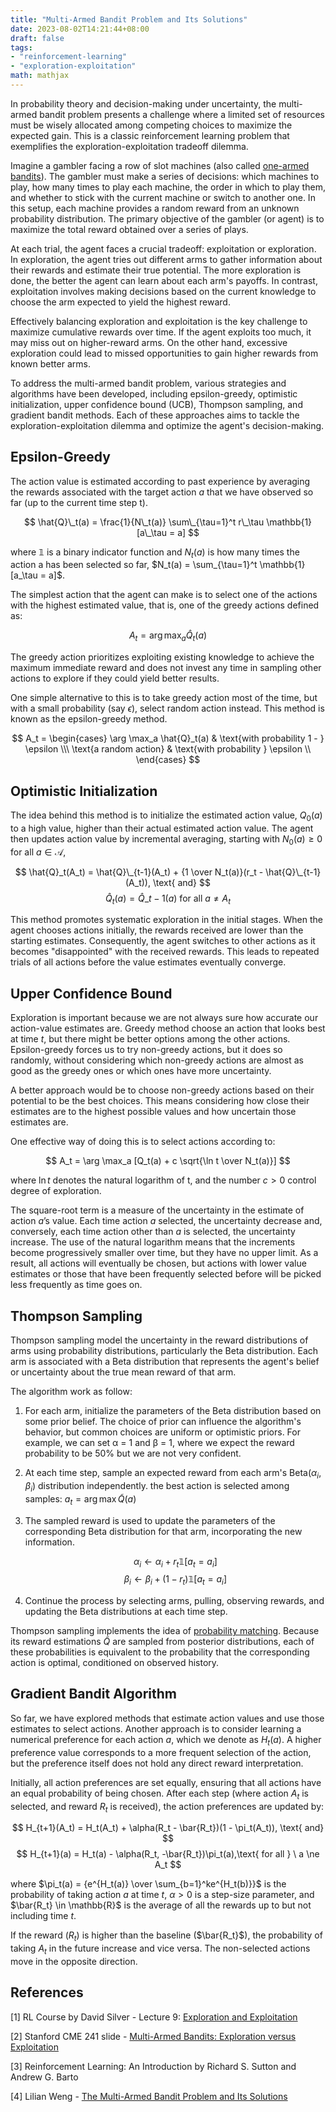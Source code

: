 ```yaml
---
title: "Multi-Armed Bandit Problem and Its Solutions"
date: 2023-08-02T14:21:44+08:00
draft: false
tags: 
- "reinforcement-learning"
- "exploration-exploitation"
math: mathjax
---
```


In probability theory and decision-making under uncertainty, the multi-armed bandit problem presents a challenge where a limited set of resources must be wisely allocated among competing choices to maximize the expected gain. This is a classic reinforcement learning problem that exemplifies the exploration-exploitation tradeoff dilemma. 

Imagine a gambler facing a row of slot machines (also called [one-armed bandits](https://en.wiktionary.org/wiki/one-armed_bandit)). The gambler must make a series of decisions: which machines to play, how many times to play each machine, the order in which to play them, and whether to stick with the current machine or switch to another one. In this setup, each machine provides a random reward from an unknown probability distribution. The primary objective of the gambler (or agent) is to maximize the total reward obtained over a series of plays. 

At each trial, the agent faces a crucial tradeoff: exploitation or exploration. In exploration, the agent tries out different arms to gather information about their rewards and estimate their true potential. The more exploration is done, the better the agent can learn about each arm's payoffs. In contrast, exploitation involves making decisions based on the current knowledge to choose the arm expected to yield the highest reward.

Effectively balancing exploration and exploitation is the key challenge to maximize cumulative rewards over time. If the agent exploits too much, it may miss out on higher-reward arms. On the other hand, excessive exploration could lead to missed opportunities to gain higher rewards from known better arms.

To address the multi-armed bandit problem, various strategies and algorithms have been developed, including epsilon-greedy, optimistic initialization, upper confidence bound (UCB), Thompson sampling, and gradient bandit methods. Each of these approaches aims to tackle the exploration-exploitation dilemma and optimize the agent's decision-making.

## Epsilon-Greedy

The action value is estimated according to past experience by averaging the rewards associated with the target action $a$ that we have observed so far (up to the current time step t).

$$
\hat{Q}\_t(a) = \frac{1}{N\_t(a)} \sum\_{\tau=1}^t r\_\tau \mathbb{1}[a\_\tau = a]
$$

where $\mathbb{1}$ is a binary indicator function and $N_t(a)$ is how many times the action a has been selected so far, $N_t(a) = \sum_{\tau=1}^t \mathbb{1}[a_\tau = a]$.

The simplest action that the agent can make is to select one of the actions with the highest estimated value, that is, one of the greedy actions defined as:

$$
A_t = \arg \max_a \hat{Q}_t(a)
$$

The greedy action prioritizes exploiting existing knowledge to achieve the maximum immediate reward and does not invest any time in sampling other actions to explore if they could yield better results.

One simple alternative to this is to take greedy action most of the time, but with a small probability (say $\epsilon$), select random action instead. This method is known as the epsilon-greedy method.

$$
A_t = \begin{cases}
    \arg \max_a \hat{Q}_t(a) & \text{with probability 1 -  } \epsilon \\\
    \text{a random action} & \text{with probability } \epsilon \\
\end{cases}
$$

## Optimistic Initialization

The idea behind this method is to initialize the estimated action value, $Q_0(a)$ to a high value, higher than their actual estimated action value. The agent then updates action value by incremental averaging, starting with $N_0(a) \ge 0$ for all $a \in \mathcal{A}$,

$$
\hat{Q}_t(A_t) = \hat{Q}\_{t-1}(A_t) + {1 \over N_t(a)}(r_t - \hat{Q}\_{t-1}(A_t)), \text{ and}
$$
$$
\hat{Q}_t(a) = \hat{Q}\_{t-1}(a) \text{ for all } a \ne A_t 
$$

This method promotes systematic exploration in the initial stages. When the agent chooses actions initially, the rewards received are lower than the starting estimates. Consequently, the agent switches to other actions as it becomes "disappointed" with the received rewards. This leads to repeated trials of all actions before the value estimates eventually converge.

## Upper Confidence Bound

Exploration is important because we are not always sure how accurate our action-value estimates are. Greedy method choose an action that looks best at time $t$, but there might be better options among the other actions. Epsilon-greedy forces us to try non-greedy actions, but it does so randomly, without considering which non-greedy actions are almost as good as the greedy ones or which ones have more uncertainty.

A better approach would be to choose non-greedy actions based on their potential to be the best choices. This means considering how close their estimates are to the highest possible values and how uncertain those estimates are.

One effective way of doing this is to select actions according to:

$$
A_t = \arg \max_a [Q_t(a) + c \sqrt{\ln t \over N_t(a)}]
$$

where $\ln t$ denotes the natural logarithm of t, and the number $c \gt 0$ control degree of exploration.

The square-root term is a measure of the uncertainty in the estimate of action $a$’s value. Each time action $a$ selected, the uncertainty decrease and, conversely, each time action other than $a$ is selected, the uncertainty increase. The use of the natural logarithm means that the increments become progressively smaller over time, but they have no upper limit. As a result, all actions will eventually be chosen, but actions with lower value estimates or those that have been frequently selected before will be picked less frequently as time goes on.

## Thompson Sampling

Thompson sampling model the uncertainty in the reward distributions of arms using probability distributions, particularly the Beta distribution. Each arm is associated with a Beta distribution that represents the agent's belief or uncertainty about the true mean reward of that arm. 

The algorithm work as follow:

1. For each arm, initialize the parameters of the Beta distribution based on some prior belief. The choice of prior can influence the algorithm's behavior, but common choices are uniform or optimistic priors. For example, we can set α = 1 and β = 1, where we expect the reward probability to be 50% but we are not very confident.
2. At each time step, sample an expected reward from each arm's  $\text{Beta}(\alpha_i, \beta_i)$ distribution independently. the best action is selected among samples: $a_t = \arg\max \tilde{Q}(a)$
3. The sampled reward is used to update the parameters of the corresponding Beta distribution for that arm, incorporating the new information.
    
    $$
    \alpha_i \leftarrow \alpha_i + r_t \mathbb{1}[a_t = a_i] 
    $$
    $$
    \beta_i \leftarrow \beta_i + (1-r_t) \mathbb{1}[a_t = a_i]
    $$
    
4. Continue the process by selecting arms, pulling, observing rewards, and updating the Beta distributions at each time step.

Thompson sampling implements the idea of [probability matching](https://en.wikipedia.org/wiki/Probability_matching). Because its reward estimations $\tilde{Q}$ are sampled from posterior distributions, each of these probabilities is equivalent to the probability that the corresponding action is optimal, conditioned on observed history.

## Gradient Bandit Algorithm

So far, we have explored methods that estimate action values and use those estimates to select actions. Another approach is to consider learning a numerical preference for each action $a$, which we denote as $H_t(a)$. A higher preference value corresponds to a more frequent selection of the action, but the preference itself does not hold any direct reward interpretation. 

Initially, all action preferences are set equally, ensuring that all actions have an equal probability of being chosen. After each step (where action $A_t$ is selected, and reward $R_t$ is received), the action preferences are updated by:

$$
H_{t+1}(A_t) = H_t(A_t) + \alpha(R_t - \bar{R_t})(1 - \pi_t(A_t)), \text{ and} 
$$
$$
H_{t+1}(a) = H_t(a) - \alpha(R_t, -\bar{R_t})\pi_t(a),\text{ for all } \ a \ne A_t
$$

where $\pi_t(a) = {e^{H_t(a)} \over \sum_{b=1}^ke^{H_t(b)}}$ is the probability of taking action $a$ at time $t$, $\alpha \gt 0$ is a step-size parameter, and $\bar{R_t} \in \mathbb{R}$ is the average of all the rewards up to but not including time $t$.

If the reward ($R_t$) is higher than the baseline ($\bar{R_t}$), the probability of taking $A_t$ in the future increase and vice versa. The non-selected actions move in the opposite direction.

## References

[1] RL Course by David Silver - Lecture 9: [Exploration and Exploitation](https://youtu.be/sGuiWX07sKw)

[2] Stanford CME 241 slide - [Multi-Armed Bandits: Exploration versus Exploitation](https://stanford.edu/~ashlearn/RLForFinanceBook/MultiArmedBandits.pdf)

[3] Reinforcement Learning: An Introduction by Richard S. Sutton and Andrew G. Barto

[4] Lilian Weng - [The Multi-Armed Bandit Problem and Its Solutions](https://lilianweng.github.io/posts/2018-01-23-multi-armed-bandit/)